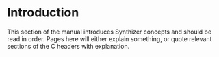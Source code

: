 # Introduction


This section of the manual introduces Synthizer concepts and should be read in order. Pages here will either explain something, or quote relevant sections of the C headers with explanation.
